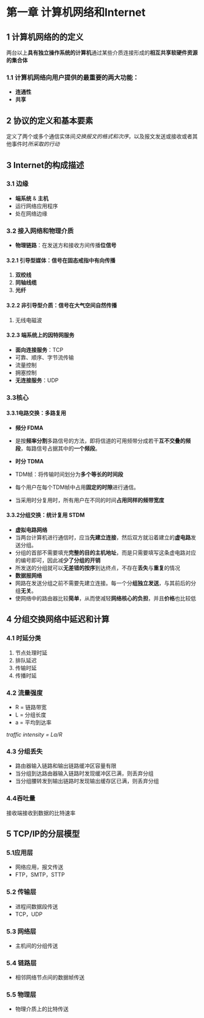 # 第一章 计算机网络和Internet
## 1 计算机网络的的定义
两台以上**具有独立操作系统的计算机**通过某些介质连接形成的**相互共享软硬件资源的集合体**
### 1.1 计算机网络向用户提供的最重要的两大功能：
* **连通性**
* **共享**

## 2 协议的定义和基本要素
定义了两个或多个通信实体间*交换报文的格式和次序*，以及报文发送或接收或者其他事件时*所采取的行动*

## 3 Internet的构成描述

### 3.1 边缘
* **端系统** & **主机**
 * 运行网络应用程序
 * 处在网络边缘

### 3.2 接入网络和物理介质
* **物理链路**：在发送方和接收方间传播**位信号**

#### 3.2.1 引导型媒体：信号在固态戒指中有向传播
1. **双绞线**
2. **同轴线缆**
3. **光纤**

#### 3.2.2 非引导型介质：信号在大气空间自然传播
1. 无线电磁波

#### 3.2.3 端系统上的因特网服务
* **面向连接服务**：TCP
 * 可靠、顺序、字节流传输
 * 流量控制
 * 拥塞控制
* **无连接服务**：UDP

### 3.3核心
#### 3.3.1电路交换：多路复用
* **频分 FDMA**
 * 是按**频率分割**多路信号的方法，即将信道的可用频带分成若干**互不交叠的频段**，每路信号占据其中的**一个频段**。

* **时分 TDMA**
 * TDM帧：将传输时间划分为**多个等长的时间段**
 * 每个用户在每个TDM帧中占用**固定的时隙**进行通信。
 * 当采用时分复用时，所有用户在不同的时间**占用同样的频带宽度**
 
 
#### 3.3.2分组交换：统计复用 STDM
* **虚拟电路网络**
 * 当两台计算机进行通信时，应当**先建立连接**，然后双方就沿着建立的**虚电路**发送分组。
 * 分组的首部不需要填充**完整的目的主机地址**，而是只需要填写这条虚电路对应的编号即可，因此减**少了分组的开销**
 * 所发送的分组就可以**无差错的按序**到达终点，不存在**丢失**与**重复**的情况
* **数据报网络**
 * 网路在发送分组之前不需要先建立连接。每一个分**组独立发送**，与其前后的分组**无关**。
 * 使网络中的路由器比较**简单**，从而使减轻**网络核心的负担**，并且**价格**也比较低

## 4 分组交换网络中延迟和计算
### 4.1 时延分类
1. 节点处理时延
2. 排队延迟
3. 传输时延
4. 传播时延

### 4.2 流量强度
* R = 链路带宽
* L = 分组长度
* a = 平均到达率

*traffic intensity = La/R*

### 4.3 分组丢失
* 路由器输入链路和输出链路缓冲区容量有限
* 当分组到达路由器输入链路时发现缓冲区已满，则丢弃分组
* 当分组腰转发到输出链路时发现输出缓存区已满，则丢弃分组

### 4.4吞吐量
 接收端接收到数据的比特速率
 
 
## 5 TCP/IP的分层模型
### 5.1应用层
* 网络应用，报文传送
* FTP，SMTP，STTP

### 5.2 传输层
* 进程间数据段传送
* TCP，UDP

### 5.3 网络层
* 主机间的分组传送

### 5.4 链路层
* 相邻网络节点间的数据帧传送

### 5.5 物理层
* 物理介质上的比特传送
